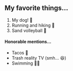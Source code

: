 ## My favorite things...
1. My dog! 🐶
2. Running and hiking 🏃
3. Sand volleyball 🏐
#### Honorable mentions...
- Tacos 🌮
- Trash reality TV (smh... 😆)
- Swimming 🏊‍♂️
